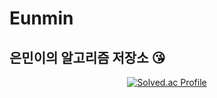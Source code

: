 # Eunmin

## 은민이의 알고리즘 저장소 😘
<div align="center">
  
[![Solved.ac Profile](http://mazassumnida.wtf/api/v2/generate_badge?boj=devcami)](https://solved.ac/devcami/)
</div>
